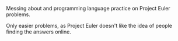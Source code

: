 Messing about and programming language practice on Project Euler problems.

Only easier problems, as Project Euler doesn't like the idea of people finding the answers online.

